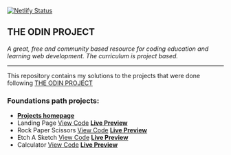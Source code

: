 [![Netlify Status](https://api.netlify.com/api/v1/badges/0b98b343-0401-4e08-b13d-29a788f4348c/deploy-status)](https://app.netlify.com/sites/odin-project-assessments/deploys)

## THE ODIN PROJECT

_A great, free and community based resource for coding education and learning web development.
The curriculum is project based._

---

This repository contains my solutions to the projects that were done following [THE ODIN PROJECT](https://www.theodinproject.com)

### Foundations path projects:

- [**Projects homepage**](https://maximbaraliuc.github.io/odin-project-assessments/)
- Landing Page [View Code](https://github.com/maximbaraliuc/odin-project-assessments/tree/main/odin-landing-page) [**Live Preview**](https://maximbaraliuc.github.io/odin-project-assessments/odin-landing-page/index.html)
- Rock Paper Scissors [View Code](https://github.com/maximbaraliuc/odin-project-assessments/tree/main/js-rock-paper-scissors) [**Live Preview**](https://maximbaraliuc.github.io/odin-project-assessments/js-rock-paper-scissors/index.html)
- Etch A Sketch [View Code](https://github.com/maximbaraliuc/odin-project-assessments/tree/main/js-etch-a-sketch) [**Live Preview**](https://maximbaraliuc.github.io/odin-project-assessments/js-etch-a-sketch/index.html)
- Calculator [View Code](https://github.com/maximbaraliuc/odin-project-assessments/tree/main/js-calculator) [**Live Preview**](https://maximbaraliuc.github.io/odin-project-assessments/js-calculator/index.html)
